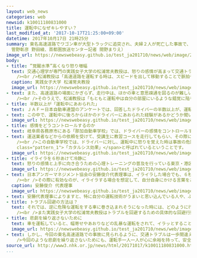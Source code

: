 ```yaml
---
layout: web_news
categories: web
newsid: k10011180831000
title: 運転中になぜキレやすい？
last_modified_at: '2017-10-17T21:25:00+09:00'
datetime: 2017年10月17日 21時25分
summary: 東名高速道路でワゴン車が大型トラックに追突され、夫婦２人が死亡した事故で、別の車でワゴン車の走行を妨害したとして２５歳の男が逮捕されました。男は、現場手前のパーキングエリアで通行の妨げになると注意されたことに腹を立てたことから、妨害する行為に及んだと見られています。車を運転中にささいなことで腹を立て、攻撃的になる人を見かけた人もいるかと思いますが、ドライバーはなぜ怒りやすくなるのか取材しました。（ネットワーク報道部記者
  管野彰彦 野田綾、首都圏放送センター記者 間野まりえ）
image_url: https://newswebeasy.github.io/test_ja201710/news/web/image/2017/10/17/K10011180831_1710172006_1710172012_01_02.jpg
body:
- title: ”覚醒水準”高くなり怒り増幅
  text: 交通心理学が専門の実践女子大学の松浦常夫教授は、怒りの感情が高まって交通トラブルが犯罪行為に発展する現象は<span class="pattern_1">「ロードレイジ」</span>と呼ばれていると指摘します。<br
    /><br />松浦教授は「高速道路を運転する時は、スピードを出して移動することで脈拍や血圧が上がるなど、神経が高ぶり、より感情的になりやすい。これを心理学では『覚醒水準が高い状態』と言い、この状態で、ほかの車が割り込んできたり、進路を邪魔されたりすると怒りの感情が出やすくなる」と指摘します。
  caption: 実践女子大学 松浦常夫教授
  image_url: https://newswebeasy.github.io/test_ja201710/news/web/image/2017/10/17/K10011180831_1710172003_1710172012_01_03.jpg
- text: また、高速道路の場面にかぎらず、走行中は、ほかの車と意思疎通を図るのが難しいため、威嚇されたなどと誤解しやすくなると言います。例えば、軽く注意を促すつもりでパッシングされたとしても「挑発された」と感じたり、前の車が無意識に車線変更してきた時に「邪魔をされた」と思ったりするというのです。<br
    /><br />そのうえで、松浦教授は「もともと運転中は自分の部屋にいるような錯覚に陥りやすく、好きなようにふるまうことができると思いやすくなる。こうした状況の中でほかの車が自分の意図に反する行動をとると、攻撃的な意図がなくても、被害を受けたという錯覚が生まれ、そのことが怒りを増幅させることになる」と指摘します。
- title: 半数以上が「運転中にあおられた」
  text: ＪＡＦ＝日本自動車連盟のアンケートでは、回答したドライバーの半数以上が、運転中に後ろからほかのドライバーにあおられた経験があると答えています。ＪＡＦは去年６月、全国の自動車ユーザーを対象に、インターネットを通じて交通マナーに関するアンケートを実施し、６万４６７７人から回答を得ました。
- text: この中で、運転中に後ろからほかのドライバーにあおられた経験があるかどうか聞いたところ、「よくある」と答えた人は７．９％、「時々ある」と答えた人は４６．６％で、合わせて半数以上の人があおられた経験があるということです。
  image_url: https://newswebeasy.github.io/test_ja201710/news/web/image/2017/10/17/K10011180831_1710172001_1710172012_01_04.jpg
- title: 感情をどうコントロールするのか
  text: 岐阜県各務原市にある「那加自動車学校」では、ドライバーの感情をコントロールする方法を指導しています。
- text: 運送業者などからの依頼を受けて、受講生に教習コースを走行してもらい、その際に、助手席に乗った教官が「急いで運転して」などと、あえて焦らせる発言をして安全運転ができるのかを確認しています。この講習で、多くのドライバーが左右の安全確認を忘れるなど感情の乱れからいつもどおりの運転ができなくなるということです。<br
    /><br />この自動車学校では、ドライバーに対し、運転中に怒りを覚えた時は事故の危険が高くなるとして、短い時間、気を紛らわせて怒りの感情を抑えるよう呼びかけています。具体的には、その時に感じたことを言葉に出すことで感情を落ち着かせるというもので、自動車学校によりますと心理学の分野で<span
    class="pattern_1">「カタルシス効果」</span>と呼ばれているということです。
  image_url: https://newswebeasy.github.io/test_ja201710/news/web/image/2017/10/17/K10011180831_1710172002_1710172012_01_05.jpg
- title: イライラを６秒あけて冷静に
  text: 怒りの感情と上手に向き合うための心理トレーニングの普及を行っている東京・港区の日本アンガーマネジメント協会も言葉に出して気持ちを落ち着かせる「カタルシス効果」は、危険な運転を減らすのに重要だと指摘します。
  image_url: https://newswebeasy.github.io/test_ja201710/news/web/image/2017/10/17/K10011180831_1710172003_1710172012_01_06.jpg
- text: 日本アンガーマネジメント協会の安藤俊介代表理事は、イライラした場合でも、６秒、間を置くことで多くの人は冷静になることができるので、その間に言葉に出して気持ちを落ち着かせるのが望ましいと言います。<br
    /><br />その際に有効なのが、イライラする場合を想定して、自分自身にかける言葉をあらかじめ用意しておくことで、「大丈夫」とか「たいしたことない」といった、前向きな言葉を言い聞かせることが大切だといいます。また、温度計をイメージして、自分がどれくらい怒っているのかを客観的に考えることで、怒りを行動に移すのを避けることができると指摘します。
  caption: 安藤俊介 代表理事
  image_url: https://newswebeasy.github.io/test_ja201710/news/web/image/2017/10/17/K10011180831_1710172003_1710172012_01_07.jpg
- text: 安藤代表理事によりますと、特に自分の運転技術がうまいと思い込んでいる人や、ふだんおとなしい人、それにプライドが高い人が怒りやすくなる傾向があるということで、「そういった自覚がある人は、家族や大切なものの写真を手元に置いたり、車内に貼っておくことで、迷惑をかけたり失ったりするリスクが頭に浮かび、危険な運転の抑制になる」と話しています。
- title: トラブル回避の方法は？
  text: それでは、逆に危険な運転をする車に巻き込まれそうになった時には、どのように行動すればいいのか。<br /><br />安藤代表理事は「後ろからあおられたり、前に割り込まれたりした時にも絶対に挑発に乗ってはいけない。危害を加えようとする相手から離れることが大切だ」と指摘します。<br
    /><br />また実践女子大学の松浦常夫教授はトラブルを回避するための具体的な回避行動について「危険を感じたらまずは逃げることが大事で、自分の車を路肩に寄せて先に危険な車を行かせるなどして接触を避けるようにしてほしい。それができない場合には車の外に出ずに、車内で警察などに連絡するべきだ」と指摘します。
- title: 悲劇を繰り返さないために
  text: 車を運転していると、幅寄せやあおりなどの乱暴な運転をされて、イラッとすることがあると思います。
  image_url: https://newswebeasy.github.io/test_ja201710/news/web/image/2017/10/17/K10011180831_1710172002_1710172012_01_08.jpg
- text: しかし、今回の東名高速道路での事故に見られるように、交通トラブルは一歩間違えれば、大惨事につながりかねず、その代償は極めて大きくなります。<br /><br
    />今回のような悲劇を繰り返さないためにも、運転手一人一人が心に余裕を持って、安全運転を心がけることが何よりも求められています。
source_url: http://www3.nhk.or.jp/news/html/20171017/k10011180831000.html
...
```

